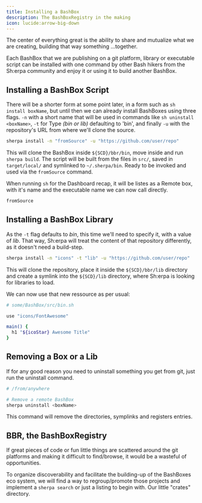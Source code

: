 ```yaml
---
title: Installing a BashBox
description: The BashBoxRegistry in the making
icon: lucide:arrow-big-down
---
```


The center of everything great is the ability to share and mutualize what we are creating, building that way something ...together.

Each BashBox that we are publishing on a git platform, library or executable script can be installed with one command by other Bash hikers from the Sh:erpa community and enjoy it or using it to build another BashBox.

## Installing a BashBox Script

There will be a shorter form at some point later, in a form such as `sh install boxName`, but until then we can already install BashBoxes using three flags. `-n` with a short name that will be used in commands like `sh uninstall <boxName>`, `-t` for Type _(bin or lib)_ defaulting to 'bin', and finally `-u` with the repository's URL from where we'll clone the source.

```bash
sherpa install -n "fromSource" -u "https://github.com/user/repo"
```

This will clone the BashBox inside `${SCD}/bbr/bin`, move inside and run `sherpa build`. The script will be built from the files in `src/`, saved in `target/local/` and symlinked to `~/.sherpa/bin`. Ready to be invoked and used via the `fromSource` command.

When running `sh` for the Dashboard recap, it will be listes as a Remote box, with it's name and the executable name we can now call directly.

```bash
fromSource
```

## Installing a BashBox Library

As the `-t` flag defaults to _bin_, this time we'll need to specify it, with a value of _lib_. That way, Sh:erpa will treat the content of that repository differently, as it doesn't need a build-step.

```bash
sherpa install -n "icons" -t "lib" -u "https://github.com/user/repo"
```
This will clone the repository, place it inside the `${SCD}/bbr/lib` directory and create a symlink into the `${SCD}/lib` directory, where Sh:erpa is looking for libraries to load.

We can now use that new ressource as per usual:

```bash
# some/BashBox/src/bin.sh

use "icons/FontAwesome"

main() {
  h1 "${icoStar} Awesome Title"
}
```

## Removing a Box or a Lib

If for any good reason you need to uninstall something you get from git, just run the uninstall command.

```bash
# /from/anywhere

# Remove a remote BashBox
sherpa uninstall <boxName>
```
This command will remove the directories, symplinks and registers entries.


## BBR, the BashBoxRegistry

If great pieces of code or fun little things are scattered around the git platforms and making it difficult to find/browse, it would be a wasteful of opportunities.

To organize discoverability and facilitate the building-up of the BashBoxes eco system, we will find a way to regroup/promote those projects and implement a `sherpa search` or just a listing to begin with. Our little "crates" directory.